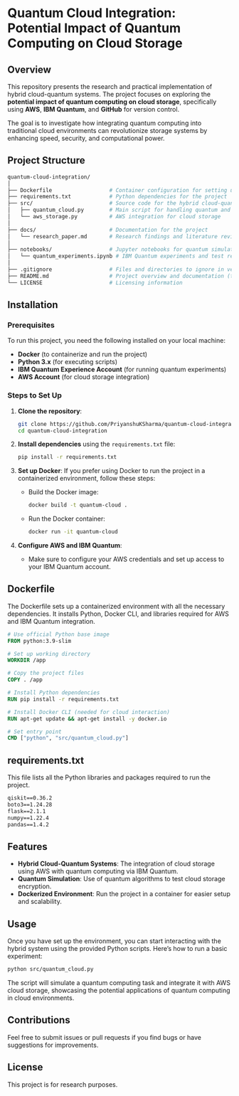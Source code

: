 # Quantum Cloud Integration: Potential Impact of Quantum Computing on Cloud Storage

## Overview

This repository presents the research and practical implementation of hybrid cloud-quantum systems. The project focuses on exploring the **potential impact of quantum computing on cloud storage**, specifically using **AWS**, **IBM Quantum**, and **GitHub** for version control. 

The goal is to investigate how integrating quantum computing into traditional cloud environments can revolutionize storage systems by enhancing speed, security, and computational power.

## Project Structure

```bash
quantum-cloud-integration/
│
├── Dockerfile                  # Container configuration for setting up the environment
├── requirements.txt            # Python dependencies for the project
├── src/                        # Source code for the hybrid cloud-quantum integration
│   ├── quantum_cloud.py        # Main script for handling quantum and cloud interaction
│   └── aws_storage.py          # AWS integration for cloud storage
│
├── docs/                       # Documentation for the project
│   └── research_paper.md       # Research findings and literature review
│
├── notebooks/                  # Jupyter notebooks for quantum simulations
│   └── quantum_experiments.ipynb # IBM Quantum experiments and test results
│
├── .gitignore                  # Files and directories to ignore in version control
├── README.md                   # Project overview and documentation (this file)
└── LICENSE                     # Licensing information
```

## Installation

### Prerequisites

To run this project, you need the following installed on your local machine:

- **Docker** (to containerize and run the project)
- **Python 3.x** (for executing scripts)
- **IBM Quantum Experience Account** (for running quantum experiments)
- **AWS Account** (for cloud storage integration)

### Steps to Set Up

1. **Clone the repository**:
   ```bash
   git clone https://github.com/PriyanshuKSharma/quantum-cloud-integration.git
   cd quantum-cloud-integration
   ```

2. **Install dependencies** using the `requirements.txt` file:
   ```bash
   pip install -r requirements.txt
   ```

3. **Set up Docker**:
   If you prefer using Docker to run the project in a containerized environment, follow these steps:
   
   - Build the Docker image:
     ```bash
     docker build -t quantum-cloud .
     ```
   - Run the Docker container:
     ```bash
     docker run -it quantum-cloud
     ```

4. **Configure AWS and IBM Quantum**:
   - Make sure to configure your AWS credentials and set up access to your IBM Quantum account.

## Dockerfile

The Dockerfile sets up a containerized environment with all the necessary dependencies. It installs Python, Docker CLI, and libraries required for AWS and IBM Quantum integration.

```dockerfile
# Use official Python base image
FROM python:3.9-slim

# Set up working directory
WORKDIR /app

# Copy the project files
COPY . /app

# Install Python dependencies
RUN pip install -r requirements.txt

# Install Docker CLI (needed for cloud interaction)
RUN apt-get update && apt-get install -y docker.io

# Set entry point
CMD ["python", "src/quantum_cloud.py"]
```

## requirements.txt

This file lists all the Python libraries and packages required to run the project.

```txt
qiskit==0.36.2
boto3==1.24.28
flask==2.1.1
numpy==1.22.4
pandas==1.4.2
```

## Features

- **Hybrid Cloud-Quantum Systems**: The integration of cloud storage using AWS with quantum computing via IBM Quantum.
- **Quantum Simulation**: Use of quantum algorithms to test cloud storage encryption.
- **Dockerized Environment**: Run the project in a container for easier setup and scalability.

## Usage

Once you have set up the environment, you can start interacting with the hybrid system using the provided Python scripts. Here’s how to run a basic experiment:

```bash
python src/quantum_cloud.py
```

The script will simulate a quantum computing task and integrate it with AWS cloud storage, showcasing the potential applications of quantum computing in cloud environments.

## Contributions

Feel free to submit issues or pull requests if you find bugs or have suggestions for improvements.

## License

This project is for research purposes.
